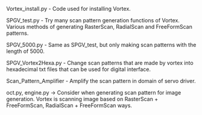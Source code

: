 Vortex_install.py - Code used for installing Vortex.

SPGV_test.py - Try many scan pattern generation functions of Vortex. 
               Various methods of generating RasterScan, RadialScan and FreeFormScan patterns.
               
SPGV_5000.py - Same as SPGV_test, but only making scan patterns with the length of 5000.

SPGV_Vortex2Hexa.py - Change scan patterns that are made by vortex into hexadecimal txt files 
                      that can be used for digital interface.
                      
Scan_Pattern_Amplifier - Amplify the scan pattern in domain of servo driver.

oct.py, engine.py -> Consider when generating scan pattern for image generation. Vortex is scanning image based on
                      RasterScan + FreeFormScan, RadialScan + FreeFormScan ways.
